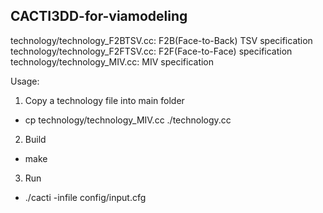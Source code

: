 CACTI3DD-for-viamodeling
------------------------------
technology/technology_F2BTSV.cc: F2B(Face-to-Back) TSV specification
technology/technology_F2FTSV.cc: F2F(Face-to-Face) specification
technology/technology_MIV.cc: MIV specification
   


Usage: 
1. Copy a technology file into main folder 
- cp technology/technology_MIV.cc ./technology.cc
2. Build 
- make
3. Run
- ./cacti -infile config/input.cfg

